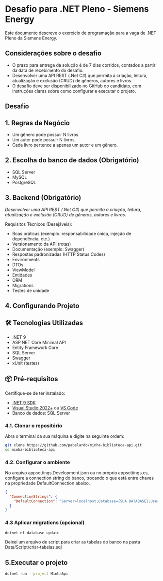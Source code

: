 # Desafio para .NET Pleno - Siemens Energy

Este documento descreve o exercício de programação para a vaga de .NET Pleno da Siemens Energy.

## Considerações sobre o desafio

* O prazo para entrega da solução é de 7 dias corridos, contados a partir da data de recebimento do desafio.
* Desenvolver uma API REST (.Net C#) que permita a criação, leitura, atualização e exclusão (CRUD) de gêneros, autores e livros.
* O desafio deve ser disponibilizado no GitHub do candidato, com instruções claras sobre como configurar e executar o projeto.

## Desafio

## 1. Regras de Negócio

* Um gênero pode possuir N livros.
* Um autor pode possuir N livros.
* Cada livro pertence a apenas um autor e um gênero.
 

## 2. Escolha do banco de dados (Obrigatório)

* SQL Server
* MySQL
* PostgreSQL

## 3. Backend (Obrigatório)

*Desenvolver uma API REST (.Net C#) que permita a criação, leitura, atualização e exclusão (CRUD) de gêneros, autores e livros.*

Requisitos Técnicos (Desejáveis):

* Boas práticas (exemplo: responsabilidade única, injeção de dependência, etc.)
* Versionamento da API (rotas)
* Documentação (exemplo: Swagger)
* Respostas padronizadas (HTTP Status Codes)
* Environments
* DTOs
* ViewModel
* Entidades
* ORM
* Migrations
* Testes de unidade

## 4. Configurando Projeto

## 🛠️ Tecnologias Utilizadas

- .NET 9
- ASP.NET Core Minimal API
- Entity Framework Core
- SQL Server
- Swagger
- xUnit (testes)

## 📦 Pré-requisitos

Certifique-se de ter instalado:

- [.NET 9 SDK](https://dotnet.microsoft.com/download)
- [Visual Studio 2022+](https://visualstudio.microsoft.com/) ou [VS Code](https://code.visualstudio.com/)
- Banco de dados: SQL Server

### 4.1. Clonar o repositório

Abra o terminal da sua máquina e digite na seguinte ordem:

```bash
git clone https://github.com/pabelardo/minha-biblioteca-api.git
cd minha-biblioteca-api
```
### 4.2. Configurar o ambiente

No arquivo appsettings.Development.json ou no próprio appsettings.cs, configure a connection string do banco, trocando o que está entre chaves na propriedade DefaultConnection abaixo.

```json
{
  "ConnectionStrings": {
    "DefaultConnection": "Server=localhost;Database={SUA DATABASE};User Id={SEU USUARIO};Password={SUA SENHA};"
  }
}
```

### 4.3 Aplicar migrations (opcional)

```bash
dotnet ef database update
```

Deixei um arquivo de script para criar as tabelas do banco na pasta  Data/Script/criar-tabelas.sql

## 5.Executar o projeto

```bash
dotnet run --project MinhaApi
```

